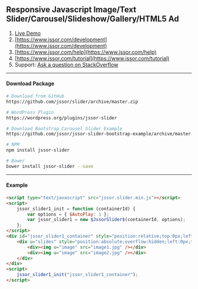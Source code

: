 
Responsive Javascript Image/Text Slider/Carousel/Slideshow/Gallery/HTML5 Ad
--------------------------------------

1. [Live Demo](https://www.jssor.com)
2. [https://www.jssor.com/development](https://www.jssor.com/development)
2. [https://www.jssor.com/help](https://www.jssor.com/help)
2. [https://www.jssor.com/tutorial](https://www.jssor.com/tutorial)
3. Support: [Ask a question on StackOverflow](https://stackoverflow.com/search?tab=relevance&q=jssor)

--------------------------------------
#### Download Package

```sh
# Download from GitHub
https://github.com/jssor/slider/archive/master.zip

# WordPress Plugin
https://wordpress.org/plugins/jssor-slider

# Download Bootstrap Carousel Slider Example
https://github.com/jssor/jssor-slider-bootstrap-example/archive/master.zip

# NPM
npm install jssor-slider

# Bower
bower install jssor-slider --save
```

--------------------------------------
#### Example
```html
<script type="text/javascript" src="jssor.slider.min.js"></script>
<script>
    jssor_slider1_init = function (containerId) {
        var options = { $AutoPlay: 1 };
        var jssor_slider1 = new $JssorSlider$(containerId, options);
    };
</script>
<div id="jssor_slider1_container" style="position:relative;top:0px;left:0px;width:600px;height:300px;">
    <div u="slides" style="position:absolute;overflow:hidden;left:0px;top:0px;width:600px;height:300px;">
        <div><img u="image" src="image1.jpg" /></div>
        <div><img u="image" src="image2.jpg" /></div>
    </div>
</div>
<script>
    jssor_slider1_init("jssor_slider1_container");
</script>
```